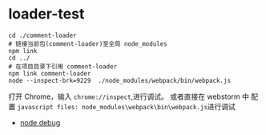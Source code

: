 # loader-test

```shell
cd ./comment-loader
# 链接当前包(comment-loader)至全局 node_modules
npm link
cd ../
# 在项目目录下引用 comment-loader
npm link comment-loader
node --inspect-brk=9229  ./node_modules/webpack/bin/webpack.js
```

打开 Chrome，输入 `chrome://inspect`,进行调试。
或者直接在 webstorm 中 配置 `javascript files: node_modules\webpack\bin\webpack.js`进行调试

- [node debug](http://www.ruanyifeng.com/blog/2018/03/node-debugger.html)
